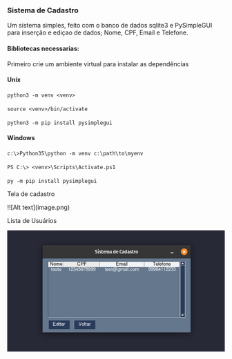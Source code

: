 ### Sistema de Cadastro 

Um sistema simples, feito com o banco de dados sqlite3 e PySimpleGUI para inserção e ediçao de dados; Nome, CPF, Email e Telefone.

#### Bibliotecas necessarias: 


Primeiro crie um ambiente virtual para instalar as dependências

#### Unix

```
python3 -m venv <venv>

source <venv>/bin/activate

python3 -m pip install pysimplegui

```

#### Windows 

```
c:\>Python35\python -m venv c:\path\to\myenv

PS C:\> <venv>\Scripts\Activate.ps1

py -m pip install pysimplegui
```

Tela de cadastro

!!\[Alt text\](image.png)

Lista de Usuários

![Alt text](image-1.png)



